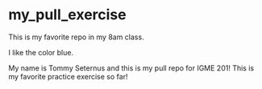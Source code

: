 # my_pull_exercise

This is my favorite repo in my 8am class.

I like the color blue.

My name is Tommy Seternus and this is my pull repo for IGME 201!
This is my favorite practice exercise so far!
